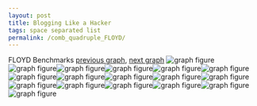 ```yaml
---
layout: post
title: Blogging Like a Hacker
tags: space separated list
permalink: /comb_quadruple_FLOYD/
---
```


FLOYD Benchmarks
[previous graph](../comb_quadruple_FACE/), [next graph](../comb_quadruple_H/)
<img src="./images/quadruple/FLOYD/FLOYD-AVL_box.png" alt="graph figure"><img src="./images/quadruple/FLOYD/FLOYD-A_box.png" alt="graph figure"><img src="./images/quadruple/FLOYD/FLOYD-CYPHERD_box.png" alt="graph figure"><img src="./images/quadruple/FLOYD/FLOYD-EGG_box.png" alt="graph figure"><img src="./images/quadruple/FLOYD/FLOYD-FACE_box.png" alt="graph figure"><img src="./images/quadruple/FLOYD/FLOYD-FLOYD_box.png" alt="graph figure"><img src="./images/quadruple/FLOYD/FLOYD-F_box.png" alt="graph figure"><img src="./images/quadruple/FLOYD/FLOYD-H_box.png" alt="graph figure"><img src="./images/quadruple/FLOYD/FLOYD-JSOND_box.png" alt="graph figure"><img src="./images/quadruple/FLOYD/FLOYD-K_box.png" alt="graph figure"><img src="./images/quadruple/FLOYD/FLOYD-O_box.png" alt="graph figure"><img src="./images/quadruple/FLOYD/FLOYD-PDFD_box.png" alt="graph figure"><img src="./images/quadruple/FLOYD/FLOYD-RB_box.png" alt="graph figure"><img src="./images/quadruple/FLOYD/FLOYD-ROD_box.png" alt="graph figure"><img src="./images/quadruple/FLOYD/FLOYD-SMATRIX_box.png" alt="graph figure"><img src="./images/quadruple/FLOYD/FLOYD-SORTD_box.png" alt="graph figure"><img src="./images/quadruple/FLOYD/FLOYD-ZB_box.png" alt="graph figure">